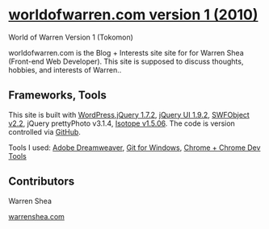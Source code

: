 # [worldofwarren.com version 1 (2010)](http://v1.worldofwarren.com)
World of Warren Version 1 (Tokomon)

worldofwarren.com is the Blog + Interests site site for for Warren Shea (Front-end Web Developer). This site is supposed to discuss thoughts, hobbies, and interests of Warren..

## Frameworks, Tools

This site is built with [WordPress](https://wordpress.com/),[jQuery 1.7.2](https://jquery.com/), [jQuery UI 1.9.2](http://jqueryui.com/), [SWFObject v2.2](http://code.google.com/p/swfobject/), jQuery prettyPhoto v3.1.4, [Isotope v1.5.06](https://isotope.metafizzy.co/). The code is version controlled via [GitHub](https://github.com/).

Tools I used: [Adobe Dreamweaver](https://www.adobe.com/dreamweaver/), [Git for Windows](https://git-scm.com/download/win), [Chrome + Chrome Dev Tools](https://www.google.com/chrome/)

## Contributors

Warren Shea

[warrenshea.com](http://www.warrenshea.com)
